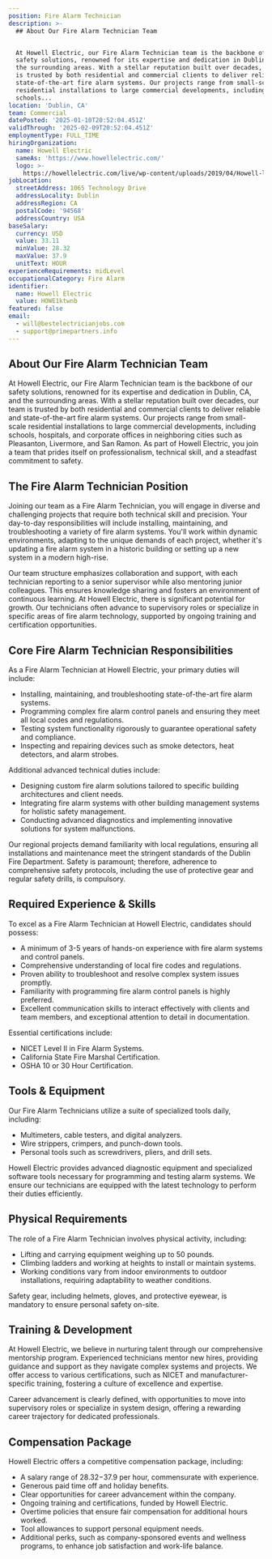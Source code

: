 ```yaml
---
position: Fire Alarm Technician
description: >-
  ## About Our Fire Alarm Technician Team


  At Howell Electric, our Fire Alarm Technician team is the backbone of our
  safety solutions, renowned for its expertise and dedication in Dublin, CA, and
  the surrounding areas. With a stellar reputation built over decades, our team
  is trusted by both residential and commercial clients to deliver reliable and
  state-of-the-art fire alarm systems. Our projects range from small-scale
  residential installations to large commercial developments, including
  schools...
location: 'Dublin, CA'
team: Commercial
datePosted: '2025-01-10T20:52:04.451Z'
validThrough: '2025-02-09T20:52:04.451Z'
employmentType: FULL_TIME
hiringOrganization:
  name: Howell Electric
  sameAs: 'https://www.howellelectric.com/'
  logo: >-
    https://howellelectric.com/live/wp-content/uploads/2019/04/Howell-logo-img.png
jobLocation:
  streetAddress: 1065 Technology Drive
  addressLocality: Dublin
  addressRegion: CA
  postalCode: '94568'
  addressCountry: USA
baseSalary:
  currency: USD
  value: 33.11
  minValue: 28.32
  maxValue: 37.9
  unitText: HOUR
experienceRequirements: midLevel
occupationalCategory: Fire Alarm
identifier:
  name: Howell Electric
  value: HOWE1ktwnb
featured: false
email:
  - will@bestelectricianjobs.com
  - support@primepartners.info
---
```




## About Our Fire Alarm Technician Team

At Howell Electric, our Fire Alarm Technician team is the backbone of our safety solutions, renowned for its expertise and dedication in Dublin, CA, and the surrounding areas. With a stellar reputation built over decades, our team is trusted by both residential and commercial clients to deliver reliable and state-of-the-art fire alarm systems. Our projects range from small-scale residential installations to large commercial developments, including schools, hospitals, and corporate offices in neighboring cities such as Pleasanton, Livermore, and San Ramon. As part of Howell Electric, you join a team that prides itself on professionalism, technical skill, and a steadfast commitment to safety.

## The Fire Alarm Technician Position

Joining our team as a Fire Alarm Technician, you will engage in diverse and challenging projects that require both technical skill and precision. Your day-to-day responsibilities will include installing, maintaining, and troubleshooting a variety of fire alarm systems. You'll work within dynamic environments, adapting to the unique demands of each project, whether it's updating a fire alarm system in a historic building or setting up a new system in a modern high-rise.

Our team structure emphasizes collaboration and support, with each technician reporting to a senior supervisor while also mentoring junior colleagues. This ensures knowledge sharing and fosters an environment of continuous learning. At Howell Electric, there is significant potential for growth. Our technicians often advance to supervisory roles or specialize in specific areas of fire alarm technology, supported by ongoing training and certification opportunities.

## Core Fire Alarm Technician Responsibilities

As a Fire Alarm Technician at Howell Electric, your primary duties will include:

- Installing, maintaining, and troubleshooting state-of-the-art fire alarm systems.
- Programming complex fire alarm control panels and ensuring they meet all local codes and regulations.
- Testing system functionality rigorously to guarantee operational safety and compliance.
- Inspecting and repairing devices such as smoke detectors, heat detectors, and alarm strobes.

Additional advanced technical duties include:

- Designing custom fire alarm solutions tailored to specific building architectures and client needs.
- Integrating fire alarm systems with other building management systems for holistic safety management.
- Conducting advanced diagnostics and implementing innovative solutions for system malfunctions.

Our regional projects demand familiarity with local regulations, ensuring all installations and maintenance meet the stringent standards of the Dublin Fire Department. Safety is paramount; therefore, adherence to comprehensive safety protocols, including the use of protective gear and regular safety drills, is compulsory.

## Required Experience & Skills

To excel as a Fire Alarm Technician at Howell Electric, candidates should possess:

- A minimum of 3-5 years of hands-on experience with fire alarm systems and control panels.
- Comprehensive understanding of local fire codes and regulations.
- Proven ability to troubleshoot and resolve complex system issues promptly.
- Familiarity with programming fire alarm control panels is highly preferred.
- Excellent communication skills to interact effectively with clients and team members, and exceptional attention to detail in documentation.

Essential certifications include:

- NICET Level II in Fire Alarm Systems.
- California State Fire Marshal Certification.
- OSHA 10 or 30 Hour Certification.

## Tools & Equipment

Our Fire Alarm Technicians utilize a suite of specialized tools daily, including:

- Multimeters, cable testers, and digital analyzers.
- Wire strippers, crimpers, and punch-down tools.
- Personal tools such as screwdrivers, pliers, and drill sets.

Howell Electric provides advanced diagnostic equipment and specialized software tools necessary for programming and testing alarm systems. We ensure our technicians are equipped with the latest technology to perform their duties efficiently.

## Physical Requirements

The role of a Fire Alarm Technician involves physical activity, including:

- Lifting and carrying equipment weighing up to 50 pounds.
- Climbing ladders and working at heights to install or maintain systems.
- Working conditions vary from indoor environments to outdoor installations, requiring adaptability to weather conditions.

Safety gear, including helmets, gloves, and protective eyewear, is mandatory to ensure personal safety on-site.

## Training & Development

At Howell Electric, we believe in nurturing talent through our comprehensive mentorship program. Experienced technicians mentor new hires, providing guidance and support as they navigate complex systems and projects. We offer access to various certifications, such as NICET and manufacturer-specific training, fostering a culture of excellence and expertise.

Career advancement is clearly defined, with opportunities to move into supervisory roles or specialize in system design, offering a rewarding career trajectory for dedicated professionals.

## Compensation Package

Howell Electric offers a competitive compensation package, including:

- A salary range of $28.32-$37.9 per hour, commensurate with experience.
- Generous paid time off and holiday benefits.
- Clear opportunities for career advancement within the company.
- Ongoing training and certifications, funded by Howell Electric.
- Overtime policies that ensure fair compensation for additional hours worked.
- Tool allowances to support personal equipment needs.
- Additional perks, such as company-sponsored events and wellness programs, to enhance job satisfaction and work-life balance.
